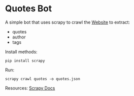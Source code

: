 Quotes Bot
===============
A simple bot that uses scrapy to crawl the [Website](http://quotes.toscrape.com/) to extract:

- quotes
-  author
-  tags


Install methods:

    pip install scrapy

Run:

    scrapy crawl quotes -o quotes.json

Resources:
  [Scrapy Docs](https://doc.scrapy.org/en/latest/intro/install.html)
  
  